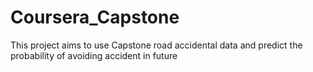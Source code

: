 # Coursera_Capstone
This project aims to use Capstone road accidental data and predict the probability of avoiding accident in future
